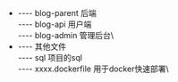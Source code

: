 + ---- blog-parent 后端\
	---- blog-api 用户端\
	---- blog-admin 管理后台\
+ ---- 其他文件\
	---- sql 项目的sql\
	---- xxxx.dockerfile 用于docker快速部署\
